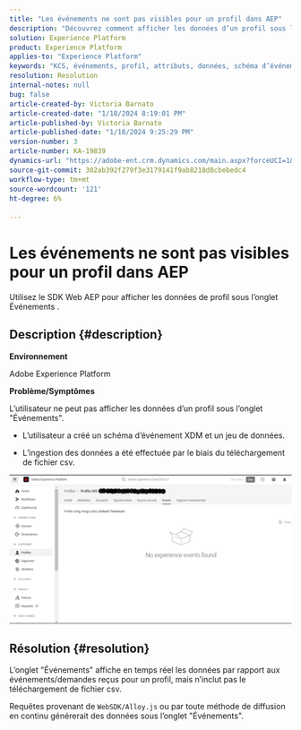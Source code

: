 ```yaml
---
title: "Les événements ne sont pas visibles pour un profil dans AEP"
description: "Découvrez comment afficher les données d’un profil sous l’onglet Événements dans AEP."
solution: Experience Platform
product: Experience Platform
applies-to: "Experience Platform"
keywords: "KCS, événements, profil, attributs, données, schéma d’événement d’expérience, "
resolution: Resolution
internal-notes: null
bug: false
article-created-by: Victoria Barnato
article-created-date: "1/18/2024 8:19:01 PM"
article-published-by: Victoria Barnato
article-published-date: "1/18/2024 9:25:29 PM"
version-number: 3
article-number: KA-19839
dynamics-url: "https://adobe-ent.crm.dynamics.com/main.aspx?forceUCI=1&pagetype=entityrecord&etn=knowledgearticle&id=480094ce-3eb6-ee11-a569-6045bd006b25"
source-git-commit: 302ab392f279f3e3179141f9ab8218d8cbebedc4
workflow-type: tm+mt
source-wordcount: '121'
ht-degree: 6%

---
```


# Les événements ne sont pas visibles pour un profil dans AEP


Utilisez le SDK Web AEP pour afficher les données de profil sous l’onglet Événements .



## Description {#description}


<b>Environnement</b>

Adobe Experience Platform

<b>Problème/Symptômes</b>

L’utilisateur ne peut pas afficher les données d’un profil sous l’onglet &quot;Événements&quot;.



- L’utilisateur a créé un schéma d’événement XDM et un jeu de données.

- L’ingestion des données a été effectuée par le biais du téléchargement de fichier csv.



![](assets/___490094ce-3eb6-ee11-a569-6045bd006b25___.png)


## Résolution {#resolution}


L’onglet &quot;Événements&quot; affiche en temps réel les données par rapport aux événements/demandes reçus pour un profil, mais n’inclut pas le téléchargement de fichier csv.

Requêtes provenant de `WebSDK/Alloy.js` ou par toute méthode de diffusion en continu générerait des données sous l’onglet &quot;Événements&quot;.
